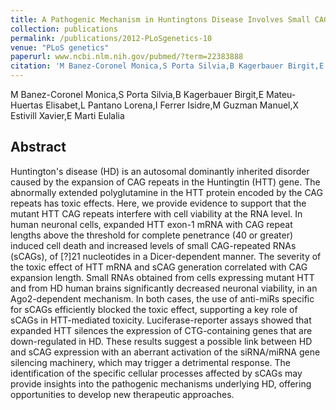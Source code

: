 ```yaml
---
title: A Pathogenic Mechanism in Huntingtons Disease Involves Small CAG-Repeated RNAs with Neurotoxic Activity.
collection: publications
permalink: /publications/2012-PLoSgenetics-10
venue: "PLoS genetics"
paperurl: www.ncbi.nlm.nih.gov/pubmed/?term=22383888
citation: 'M Banez-Coronel Monica,S Porta Silvia,B Kagerbauer Birgit,E Mateu-Huertas Elisabet,L Pantano Lorena,I Ferrer Isidre,M Guzman Manuel,X Estivill Xavier,E Marti Eulalia (2012) A Pathogenic Mechanism in Huntingtons Disease Involves Small CAG-Repeated RNAs with Neurotoxic Activity. <i>PLoS genetics</i>'
---
```


M Banez-Coronel Monica,S Porta Silvia,B Kagerbauer Birgit,E Mateu-Huertas Elisabet,L Pantano Lorena,I Ferrer Isidre,M Guzman Manuel,X Estivill Xavier,E Marti Eulalia
## Abstract
Huntington's disease (HD) is an autosomal dominantly inherited disorder caused by the expansion of CAG repeats in the Huntingtin (HTT) gene. The abnormally extended polyglutamine in the HTT protein encoded by the CAG repeats has toxic effects. Here, we provide evidence to support that the mutant HTT CAG repeats interfere with cell viability at the RNA level. In human neuronal cells, expanded HTT exon-1 mRNA with CAG repeat lengths above the threshold for complete penetrance (40 or greater) induced cell death and increased levels of small CAG-repeated RNAs (sCAGs), of [?]21 nucleotides in a Dicer-dependent manner. The severity of the toxic effect of HTT mRNA and sCAG generation correlated with CAG expansion length. Small RNAs obtained from cells expressing mutant HTT and from HD human brains significantly decreased neuronal viability, in an Ago2-dependent mechanism. In both cases, the use of anti-miRs specific for sCAGs efficiently blocked the toxic effect, supporting a key role of sCAGs in HTT-mediated toxicity. Luciferase-reporter assays showed that expanded HTT silences the expression of CTG-containing genes that are down-regulated in HD. These results suggest a possible link between HD and sCAG expression with an aberrant activation of the siRNA/miRNA gene silencing machinery, which may trigger a detrimental response. The identification of the specific cellular processes affected by sCAGs may provide insights into the pathogenic mechanisms underlying HD, offering opportunities to develop new therapeutic approaches.
